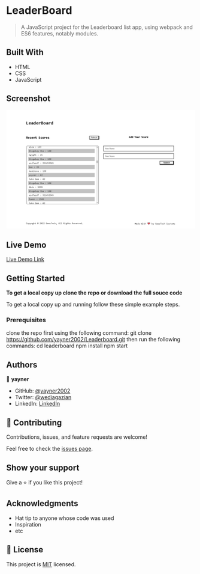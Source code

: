 # LeaderBoard

> A JavaScript project for the Leaderboard list app, using webpack and ES6 features, notably modules.
## Built With

- HTML
- CSS
- JavaScript
## Screenshot
![home page](app_screenshotn.png?raw=true "app screenshot")
## Live Demo

[Live Demo Link](https://yayner2002.github.io/Leaderboard/)


## Getting Started

**To get a local copy up clone the repo or download the full souce code**


To get a local copy up and running follow these simple example steps.

### Prerequisites
clone the repo first using the following command:
git clone https://github.com/yayner2002/Leaderboard.git
then run the following commands:
  cd leaderboard
  npm install
  npm start
## Authors

👤 **yayner**

- GitHub: [@yayner2002](https://github.com/yayner2002)
- Twitter: [@wediagazian](https://twitter.com/wediagazian)
- LinkedIn: [LinkedIn](https://linkedin.com/in/yaynshet-medhin)

## 🤝 Contributing

Contributions, issues, and feature requests are welcome!

Feel free to check the [issues page](https://github.com/yayner2002/Leaderboard/issues).

## Show your support

Give a ⭐️ if you like this project!

## Acknowledgments

- Hat tip to anyone whose code was used
- Inspiration
- etc

## 📝 License

This project is [MIT](./MIT.md) licensed.
